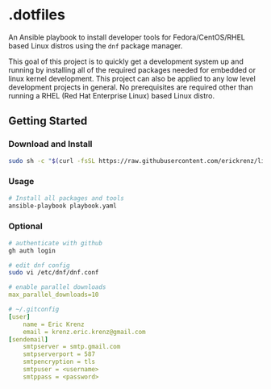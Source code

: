# .dotfiles

An Ansible playbook to install developer tools for Fedora/CentOS/RHEL based Linux distros using the `dnf` package manager. 

This goal of this project is to quickly get a development system up and running by installing all of the required packages needed for embedded or linux kernel development. This project can also be applied to any low level development projects in general. No prerequisites are required other than running a RHEL (Red Hat Enterprise Linux) based Linux distro. 

## Getting Started

### Download and Install

```bash
sudo sh -c "$(curl -fsSL https://raw.githubusercontent.com/erickrenz/linux-dev-setup/main/setup.sh)"
```

### Usage

```bash
# Install all packages and tools
ansible-playbook playbook.yaml
```

### Optional

```bash
# authenticate with github
gh auth login
```

```bash
# edit dnf config
sudo vi /etc/dnf/dnf.conf
```

```yml
# enable parallel downloads
max_parallel_downloads=10
```

```yml
# ~/.gitconfig
[user]
    name = Eric Krenz
    email = krenz.eric.krenz@gmail.com
[sendemail]
    smtpserver = smtp.gmail.com
    smtpserverport = 587
    smtpencryption = tls
    smtpuser = <username>
    smtppass = <password>
```
